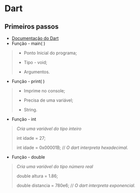 # Dart


## Primeiros passos

- [Documentação do Dart](https://dart.dev/guides)
- Função - main( )
> - Ponto Inicial do programa;
> 
> - Tipo - void;
> 
> - Argumentos.
- Função - print( )
> - Imprime no console;
> 
> - Precisa de uma variável;
> 
> - String. 
- Função - int
>*Cria uma variável do tipo inteiro*
> 
> int idade = 27;
> 
> int idade = 0x00001B; // *O dart interpreta hexadecimal.*
- Função - double
> *Cria uma variável do tipo número real*
> 
> double altura = 1.86;
> 
> double distancia = 780e6; // *O dart interpreta exponencial.*









